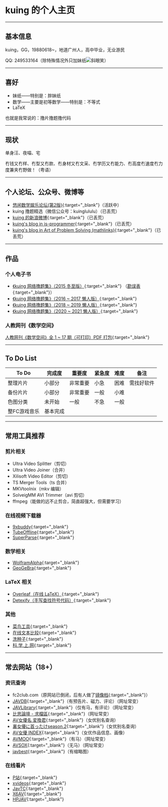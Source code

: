 # kuing 的个人主页

---

## 基本信息

kuing，GG，19880618~，地道广州人，高中毕业，无业游民

QQ: 249533164（除特殊情况外只加妹纸![斜眼笑](https://qzonestyle.gtimg.cn/qzone/em/e248.gif)）

---

## 喜好

- 妹纸——特别是：胖妹纸
- 数学——主要是初等数学——特别是：不等式
- LaTeX

也就是我常说的：撸片撸题撸代码

---

## 现状

单身汪、夜喵、宅

冇钱又冇样、冇型又冇款、冇身材又冇文采、冇学历又冇能力、冇高度冇速度冇力度兼夹冇野做！（粤语）

---

## 个人论坛、公众号、微博等

- [悠闲数学娱乐论坛(第2版)](http://kuing.orzweb.net/index.php){:target="_blank"}（活跃中）
- kuing 撸题精选（微信公众号：kuinglululu）（已丢荒）
- [kuing 的新浪微博](https://weibo.com/kkkkuing){:target="_blank"}（已丢荒）
- [kuing's blog in is-programmer](http://kuing.is-programmer.com){:target="_blank"}（已丢荒）
- [kuing's blog in Art of Problem Solving (mathlinks)](https://artofproblemsolving.com/community/c1826){:target="_blank"}（已丢荒）

---

## 作品

### 个人电子书

- [《kuing 网络撸题集》（2015 冬至版）](https://github.com/kuingggg/kuingggg.github.io/raw/master/kuingluing20151222.pdf){:target="_blank"} （[勘误表](http://kuing.orzweb.net/viewthread.php?tid=3763){:target="_blank"}）
- [《kuing 网络撸题集》（2016 ~ 2017 懒人版）](https://github.com/kuingggg/kuingggg.github.io/raw/master/kuing%E7%BD%91%E7%BB%9C%E6%92%B8%E9%A2%98%E9%9B%86%EF%BC%882016-2017%E6%87%92%E4%BA%BA%E7%89%88%EF%BC%89.7z){:target="_blank"}
- [《kuing 网络撸题集》（2018 ~ 2019 懒人版）](https://github.com/kuingggg/kuingggg.github.io/raw/master/kuing%E7%BD%91%E7%BB%9C%E6%92%B8%E9%A2%98%E9%9B%86%EF%BC%882018-2019%E6%87%92%E4%BA%BA%E7%89%88%EF%BC%89.7z){:target="_blank"}
- [《kuing 网络撸题集》（2020 ~ 2021 懒人版）](https://github.com/kuingggg/kuingggg.github.io/raw/master/kuing%E7%BD%91%E7%BB%9C%E6%92%B8%E9%A2%98%E9%9B%86%EF%BC%882020-2021%E6%87%92%E4%BA%BA%E7%89%88%EF%BC%89.7z){:target="_blank"}

### 人教网刊《数学空间》

[人教网刊《数学空间》全 1 ~ 17 期（可打印）PDF 打包](http://kuing.orzweb.net/viewthread.php?tid=6283&rpid=32416&ordertype=0&page=1#pid32416){:target="_blank"}

---

## To Do List

|  To Do  | 完成度 | 重要度 | 紧急度 | 难度 | 备注 | 
|  ----  | ----  | ----  | ----  | ----  | ----  |
| 整理片片 | 小部分 | 非常重要 | 小急 | 困难 | 需找好软件 |
| 备份片片 | 小部分 | 非常重要 | 一般 | 小难 |  |
| 色图分类 | 未开始 | 一般     | 不急 | 一般 |  |
| 整FC游戏音乐 | 基本完成 |  |  |  |  |

---

## 常用工具推荐

### 剪片相关

- Ultra Video Splitter（剪切）
- Ultra Video Joiner（合并）
- Xilisoft Video Editor（剪切）
- TS Merger Tools（ts 合并）
- MKVtoolnix（mkv 编辑）
- SolveigMM AVI Trimmer（avi 剪切）
- ffmpeg（能做的远不止剪合，简直超强大，但需要学习）

### 在线视频下载器

- [9xbuddy](https://9xbuddy.com){:target="_blank"}
- [TubeOffline](https://www.tubeoffline.com){:target="_blank"}
- [SuperParse](https://superparse.com){:target="_blank"}

### 数学相关

- [WolframAlpha](https://www.wolframalpha.com){:target="_blank"}
- [GeoGeBra](https://www.geogebra.org){:target="_blank"}

### LaTeX 相关

- [Overleaf（在线 LaTeX）](https://www.overleaf.com){:target="_blank"}
- [Detexify（手写查找符号代码）](http://detexify.kirelabs.org/classify.html){:target="_blank"}

### 其他

- [菜鸟工具](https://c.runoob.com){:target="_blank"}
- [在线文本比较](http://www.jq22.com/textDifference){:target="_blank"}
- [洗种子](https://www.btxi.cc){:target="_blank"}
- [科.学.上.网](https://github.com/freefq/free){:target="_blank"}

---

## 常去网站（18+）

### 资讯查询

- fc2club.com（原网站已倒闭，后有人做了[镜像档](https://fc2club.net/index9389.html?m=content&c=index&a=lists&catid=6){:target="_blank"}）
- [JAVDB](https://javdb36.com){:target="_blank"}（有预告片、磁力、评论）（网址常变）
- [JAVLibrary](http://www.o58c.com/cn/){:target="_blank"}（仅有马，有评论）（网址常变）
- [比思論壇 - 求檔區](http://bisi777.cc/forum-50-2.html){:target="_blank"}（网址常变）
- [AV女優名 変換君](http://etigoya955.blog49.fc2.com){:target="_blank"}（女优别名查询）
- [裏女優に首ったけseason.2](http://maipenrai03.blog.2nt.com){:target="_blank"}（女优别名查询）
- [AV女優 INDEX](http://mankowomiseruavzyoyu.blog.fc2.com){:target="_blank"}（女优作品信息、画像）
- [AVMOO](https://avmoo.sbs/cn/){:target="_blank"}（有马）（网址常变）
- [AVSOX](https://avsox.monster/cn/){:target="_blank"}（无马）（网址常变）
- [javbest](http://javbest.net){:target="_blank"}（有缩略图）

### 在线看片

- [P站](https://www.pornhub.com){:target="_blank"}
- [xvideos](https://www.xvideos.com){:target="_blank"}
- [JavTC](https://javtc.fun){:target="_blank"}
- [X6AV](https://x6av.com){:target="_blank"}
- [HPJAV](https://hpjav.tv){:target="_blank"}

<!--

## Welcome to GitHub Pages

You can use the [editor on GitHub](https://github.com/kuingggg/kuingggg.github.io/edit/master/index.md) to maintain and preview the content for your website in Markdown files.

Whenever you commit to this repository, GitHub Pages will run [Jekyll](https://jekyllrb.com/) to rebuild the pages in your site, from the content in your Markdown files.

### Markdown

Markdown is a lightweight and easy-to-use syntax for styling your writing. It includes conventions for

```markdown
Syntax highlighted code block

# Header 1
## Header 2
### Header 3

- Bulleted
- List

1. Numbered
2. List

**Bold** and _Italic_ and `Code` text

[Link](url) and ![Image](src)
```

For more details see [GitHub Flavored Markdown](https://guides.github.com/features/mastering-markdown/).

### Jekyll Themes

Your Pages site will use the layout and styles from the Jekyll theme you have selected in your [repository settings](https://github.com/kuingggg/kuingggg.github.io/settings). The name of this theme is saved in the Jekyll `_config.yml` configuration file.

### Support or Contact

Having trouble with Pages? Check out our [documentation](https://help.github.com/categories/github-pages-basics/) or [contact support](https://github.com/contact) and we’ll help you sort it out.

-->
